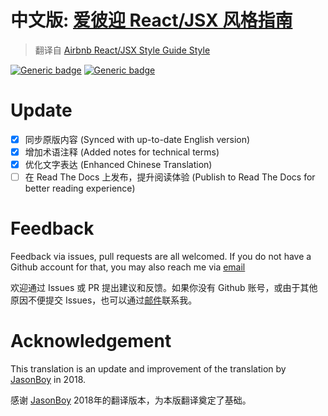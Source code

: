 
# 中文版: [爱彼迎 React/JSX 风格指南](react/)
> 翻译自 [Airbnb React/JSX Style Guide Style](https://github.com/airbnb/javascript/tree/master/react)

[![Generic badge](https://img.shields.io/badge/Version-Feb7%202020-<COLOR>.svg)](https://shields.io/) 
[![Generic badge](https://img.shields.io/badge/UpToDate-Yes-<COLOR>.svg)](https://shields.io/) 

# Update

 - [x] 同步原版内容 (Synced with up-to-date English version) 
 - [x] 增加术语注释 (Added notes for technical terms) 
 - [x] 优化文字表达 (Enhanced Chinese Translation)
 - [ ] 在 Read The Docs 上发布，提升阅读体验 (Publish to Read The Docs for better reading experience)

# Feedback

Feedback via issues, pull requests are all welcomed. If you do not have a Github account for that, you may also reach me via [email](mailto:jh.chen@mail.mcgill.ca)

欢迎通过 Issues 或 PR 提出建议和反馈。如果你没有 Github  账号，或由于其他原因不便提交 Issues，也可以通过[邮件](mailto:jh.chen@mail.mcgill.ca)联系我。

# Acknowledgement
This translation is an update and improvement of the translation by [JasonBoy](https://github.com/JasonBoy/javascript/tree/master/react) in 2018.

感谢 [JasonBoy](https://github.com/JasonBoy/javascript/tree/master/react) 2018年的翻译版本，为本版翻译奠定了基础。
